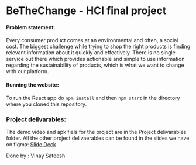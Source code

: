 # BeTheChange - HCI final project

#### Problem statement:

Every consumer product comes at an environmental and often, a social cost. The biggest challenge while trying to shop the right products is finding relevant information about it quickly and effectively. There is no single service out there which provides actionable and simple to use information regarding the sustainability of products, which is what we want to change with our platform.

#### Running the website:

To run the React app do `npm install` and then `npm start` in the directory where you cloned this repository.

### Project delivarables:

The demo video and apk fiels for the project are in the Project delivarables folder. All the other project delivaerables can be found in the slides we have on figma: [Slide Deck](https://www.figma.com/proto/WfPH1HHIt8WLQYVdCoeMZe/HCI-Mini-Project?node-id=68%3A700&viewport=673%2C512%2C0.02197103574872017&scaling=min-zoom)

Done by : Vinay Sateesh
